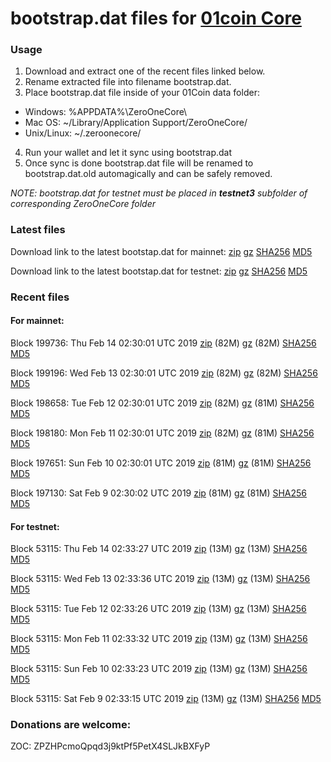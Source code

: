# bootstrap.dat files for [01coin Core](https://01coin.io)

### Usage

1. Download and extract one of the recent files linked below.
2. Rename extracted file into filename bootstrap.dat.
3. Place bootstrap.dat file inside of your 01Coin data folder:
 - Windows: %APPDATA%\ZeroOneCore\
 - Mac OS: ~/Library/Application Support/ZeroOneCore/
 - Unix/Linux: ~/.zeroonecore/
4. Run your wallet and let it sync using bootstrap.dat
5. Once sync is done bootstrap.dat file will be renamed to bootstrap.dat.old automagically and can be safely removed.

_NOTE: bootstrap.dat for testnet must be placed in **testnet3** subfolder of corresponding ZeroOneCore folder_

### Latest files
Download link to the latest bootstap.dat for mainnet: [zip](https://files.01coin.io/mainnet/bootstrap.dat.zip) [gz](https://files.01coin.io/mainnet/bootstrap.dat.tar.gz) [SHA256](https://files.01coin.io/mainnet/sha256.txt) [MD5](https://files.01coin.io/mainnet/md5.txt)

Download link to the latest bootstap.dat for testnet: [zip](https://files.01coin.io/testnet/bootstrap.dat.zip) [gz](https://files.01coin.io/testnet/bootstrap.dat.tar.gz) [SHA256](https://files.01coin.io/testnet/sha256.txt) [MD5](https://files.01coin.io/testnet/md5.txt)

### Recent files

#### For mainnet:

Block 199736: Thu Feb 14 02:30:01 UTC 2019 [zip](https://files.01coin.io/mainnet/2019-02-14/bootstrap.dat.zip) (82M) [gz](https://files.01coin.io/mainnet/2019-02-14/bootstrap.dat.tar.gz) (82M) [SHA256](https://files.01coin.io/mainnet/2019-02-14/sha256.txt) [MD5](https://files.01coin.io/mainnet/2019-02-14/md5.txt)

Block 199196: Wed Feb 13 02:30:01 UTC 2019 [zip](https://files.01coin.io/mainnet/2019-02-13/bootstrap.dat.zip) (82M) [gz](https://files.01coin.io/mainnet/2019-02-13/bootstrap.dat.tar.gz) (82M) [SHA256](https://files.01coin.io/mainnet/2019-02-13/sha256.txt) [MD5](https://files.01coin.io/mainnet/2019-02-13/md5.txt)

Block 198658: Tue Feb 12 02:30:01 UTC 2019 [zip](https://files.01coin.io/mainnet/2019-02-12/bootstrap.dat.zip) (82M) [gz](https://files.01coin.io/mainnet/2019-02-12/bootstrap.dat.tar.gz) (81M) [SHA256](https://files.01coin.io/mainnet/2019-02-12/sha256.txt) [MD5](https://files.01coin.io/mainnet/2019-02-12/md5.txt)

Block 198180: Mon Feb 11 02:30:01 UTC 2019 [zip](https://files.01coin.io/mainnet/2019-02-11/bootstrap.dat.zip) (82M) [gz](https://files.01coin.io/mainnet/2019-02-11/bootstrap.dat.tar.gz) (81M) [SHA256](https://files.01coin.io/mainnet/2019-02-11/sha256.txt) [MD5](https://files.01coin.io/mainnet/2019-02-11/md5.txt)

Block 197651: Sun Feb 10 02:30:01 UTC 2019 [zip](https://files.01coin.io/mainnet/2019-02-10/bootstrap.dat.zip) (81M) [gz](https://files.01coin.io/mainnet/2019-02-10/bootstrap.dat.tar.gz) (81M) [SHA256](https://files.01coin.io/mainnet/2019-02-10/sha256.txt) [MD5](https://files.01coin.io/mainnet/2019-02-10/md5.txt)

Block 197130: Sat Feb  9 02:30:02 UTC 2019 [zip](https://files.01coin.io/mainnet/2019-02-09/bootstrap.dat.zip) (81M) [gz](https://files.01coin.io/mainnet/2019-02-09/bootstrap.dat.tar.gz) (81M) [SHA256](https://files.01coin.io/mainnet/2019-02-09/sha256.txt) [MD5](https://files.01coin.io/mainnet/2019-02-09/md5.txt)


#### For testnet:

Block 53115: Thu Feb 14 02:33:27 UTC 2019 [zip](https://files.01coin.io/testnet/2019-02-14/bootstrap.dat.zip) (13M) [gz](https://files.01coin.io/testnet/2019-02-14/bootstrap.dat.tar.gz) (13M) [SHA256](https://files.01coin.io/testnet/2019-02-14/sha256.txt) [MD5](https://files.01coin.io/testnet/2019-02-14/md5.txt)

Block 53115: Wed Feb 13 02:33:36 UTC 2019 [zip](https://files.01coin.io/testnet/2019-02-13/bootstrap.dat.zip) (13M) [gz](https://files.01coin.io/testnet/2019-02-13/bootstrap.dat.tar.gz) (13M) [SHA256](https://files.01coin.io/testnet/2019-02-13/sha256.txt) [MD5](https://files.01coin.io/testnet/2019-02-13/md5.txt)

Block 53115: Tue Feb 12 02:33:26 UTC 2019 [zip](https://files.01coin.io/testnet/2019-02-12/bootstrap.dat.zip) (13M) [gz](https://files.01coin.io/testnet/2019-02-12/bootstrap.dat.tar.gz) (13M) [SHA256](https://files.01coin.io/testnet/2019-02-12/sha256.txt) [MD5](https://files.01coin.io/testnet/2019-02-12/md5.txt)

Block 53115: Mon Feb 11 02:33:32 UTC 2019 [zip](https://files.01coin.io/testnet/2019-02-11/bootstrap.dat.zip) (13M) [gz](https://files.01coin.io/testnet/2019-02-11/bootstrap.dat.tar.gz) (13M) [SHA256](https://files.01coin.io/testnet/2019-02-11/sha256.txt) [MD5](https://files.01coin.io/testnet/2019-02-11/md5.txt)

Block 53115: Sun Feb 10 02:33:23 UTC 2019 [zip](https://files.01coin.io/testnet/2019-02-10/bootstrap.dat.zip) (13M) [gz](https://files.01coin.io/testnet/2019-02-10/bootstrap.dat.tar.gz) (13M) [SHA256](https://files.01coin.io/testnet/2019-02-10/sha256.txt) [MD5](https://files.01coin.io/testnet/2019-02-10/md5.txt)

Block 53115: Sat Feb  9 02:33:15 UTC 2019 [zip](https://files.01coin.io/testnet/2019-02-09/bootstrap.dat.zip) (13M) [gz](https://files.01coin.io/testnet/2019-02-09/bootstrap.dat.tar.gz) (13M) [SHA256](https://files.01coin.io/testnet/2019-02-09/sha256.txt) [MD5](https://files.01coin.io/testnet/2019-02-09/md5.txt)


### Donations are welcome:

ZOC: ZPZHPcmoQpqd3j9ktPf5PetX4SLJkBXFyP
